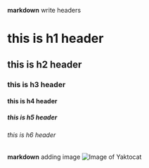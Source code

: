 **markdown** write headers
# this is h1 header
## this is h2 header
### this is h3 header
#### this is h4 header
##### this is h5 header
###### this is h6 header

**markdown** adding image
![Image of Yaktocat](https://octodex.github.com/images/yaktocat.png)
